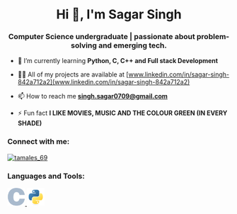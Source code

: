 <h1 align="center">Hi 👋, I'm Sagar Singh</h1>
<h3 align="center">Computer Science undergraduate | passionate about problem-solving and emerging tech.</h3>

- 🌱 I’m currently learning **Python, C, C++ and Full stack Development**

- 👨‍💻 All of my projects are available at [www.linkedin.com/in/sagar-singh-842a712a2](www.linkedin.com/in/sagar-singh-842a712a2)

- 📫 How to reach me **singh.sagar0709@gmail.com**

- ⚡ Fun fact **I LIKE MOVIES, MUSIC AND THE COLOUR GREEN (IN EVERY SHADE)**

<h3 align="left">Connect with me:</h3>
<p align="left">
<a href="https://instagram.com/tamales_69" target="blank"><img align="center" src="https://raw.githubusercontent.com/rahuldkjain/github-profile-readme-generator/master/src/images/icons/Social/instagram.svg" alt="tamales_69" height="30" width="40" /></a>
</p>

<h3 align="left">Languages and Tools:</h3>
<p align="left"> <a href="https://www.cprogramming.com/" target="_blank" rel="noreferrer"> <img src="https://raw.githubusercontent.com/devicons/devicon/master/icons/c/c-original.svg" alt="c" width="40" height="40"/> </a> <a href="https://www.python.org" target="_blank" rel="noreferrer"> <img src="https://raw.githubusercontent.com/devicons/devicon/master/icons/python/python-original.svg" alt="python" width="40" height="40"/> </a> </p>

